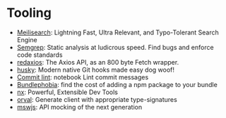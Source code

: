 # Tooling

* [Meilisearch](https://github.com/meilisearch/MeiliSearch): Lightning Fast, Ultra Relevant, and Typo-Tolerant Search Engine
* [Semgrep](https://semgrep.dev/): Static analysis at ludicrous speed. Find bugs and enforce code standards
* [redaxios](https://github.com/developit/redaxios): The Axios API, as an 800 byte Fetch wrapper.
* [husky](https://github.com/typicode/husky): Modern native Git hooks made easy dog woof!
* [Commit lint](https://github.com/conventional-changelog/commitlint):  notebook Lint commit messages
* [Bundlephobia](https://bundlephobia.com/): find the cost of adding a npm package to your bundle
* [nx](https://nx.dev/): Powerful, Extensible Dev Tools
* [orval](https://orval.dev/): Generate client with appropriate type-signatures
* [mswjs](https://mswjs.io/): API mocking of the next generation

